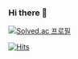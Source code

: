 ### Hi there 👋

[![Solved.ac
프로필](http://mazassumnida.wtf/api/generate_badge?boj=sysh0107)](https://solved.ac/sysh0107)

[![Hits](https://hits.seeyoufarm.com/api/count/incr/badge.svg?url=https%3A%2F%2Fgithub.com%2Fhaesoo9410&count_bg=%23EB8B10&title_bg=%23684327&icon=&icon_color=%23E7E7E7&title=VISIT&edge_flat=false)](https://github.com/sysh0107)
